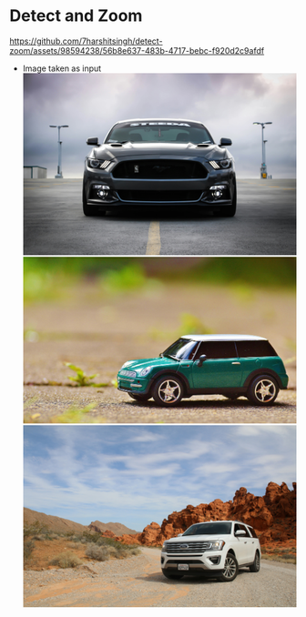 # Detect and Zoom

https://github.com/7harshitsingh/detect-zoom/assets/98594238/56b8e637-483b-4717-bebc-f920d2c9afdf

- Image taken as input
  ![Car1](assets/joey-banks-YApiWyp0lqo-unsplash.jpg)
  ![Car2](assets/pexels-pixabay-35967.jpg)
  ![Car3](assets/sven-d-a4S6KUuLeoM-unsplash.jpg)
